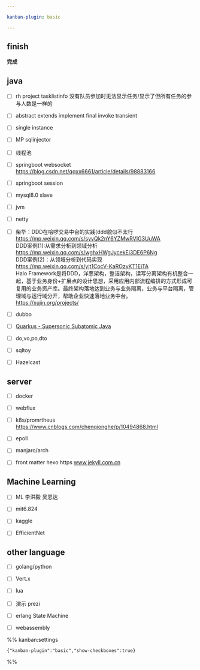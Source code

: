 ```yaml
---

kanban-plugin: basic

---
```


## finish

**完成**


## java

- [ ] rh project tasklistinfo 没有队员参加时无法显示任务/显示了但所有任务的参与人数是一样的
- [ ] abstract extends implement final invoke transient
- [ ] single instance
- [ ] MP sqlinjector
- [ ] 线程池
- [ ] springboot websocket https://blog.csdn.net/qqxx6661/article/details/98883166
- [ ] springboot session
- [ ] mysql8.0 slave
- [ ] jvm
- [ ] netty
- [ ] 柴华：DDD在哈啰交易中台的实践(ddd貌似不太行<br>https://mp.weixin.qq.com/s/syvQk2nY6YZMwRVIG3UuWA<br>DDD案例(1):从需求分析到领域分析<br>https://mp.weixin.qq.com/s/wghxHWgJycekEi3DE6P6Ng<br>DDD案例(2)：从领域分析到代码实现<br>https://mp.weixin.qq.com/s/yjt1CocV-KaROzyKT1EiTA<br>Halo Framework是将DDD，洋葱架构，整洁架构，读写分离架构有机整合一起，基于业务身份+扩展点的设计思想，采用应用内部流程编排的方式形成可复用的业务资产库。最终架构落地达到业务与业务隔离，业务与平台隔离，管理域与运行域分开，帮助企业快速落地业务中台。<br>https://xujin.org/projects/
- [ ] dubbo
- [ ] [Quarkus - Supersonic Subatomic Java](https://quarkus.io/)
- [ ] do,vo,po,dto
- [ ] sqltoy
- [ ] Hazelcast


## server

- [ ] docker
- [ ] webflux
- [ ] k8s/promrtheus https://www.cnblogs.com/chenqionghe/p/10494868.html
- [ ] epoll
- [ ] manjaro/arch
- [ ] front matter hexo https www.jekyll.com.cn


## Machine Learning

- [ ] ML 李洪毅 吴恩达
- [ ] mit6.824
- [ ] kaggle
- [ ] EfficientNet


## other language

- [ ] golang/python
- [ ] Vert.x
- [ ] lua
- [ ] 演示 prezi
- [ ] erlang State Machine
- [ ] webassembly




%% kanban:settings
```
{"kanban-plugin":"basic","show-checkboxes":true}
```
%%